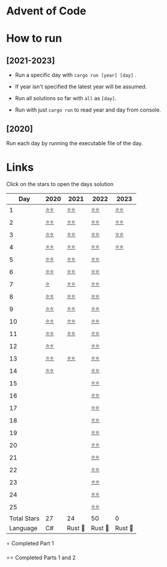 # Advent of Code

# How to run

## [2021-2023]

- Run a specific day with `cargo run [year] [day]` .

- If year isn't specified the latest year will be assumed.

- Run all solutions so far with `all` as `[day]`.

- Run with just `cargo run` to read year and day from console.

## [2020]

Run each day by running the executable file of the day.

# Links

Click on the stars to open the days solution

| Day         | 2020                                | 2021                                                    | 2022                                                    | 2023                                                   |
| ----------- | ----------------------------------- | ------------------------------------------------------- | ------------------------------------------------------- | ------------------------------------------------------ |
| 1           | [:star::star:](2020/Day1/Day1.cs)   | [:star::star:](2021-23/src/solutions/year2021/day1.rs)  | [:star::star:](2021-23/src/solutions/year2022/day1.rs)  | [:star::star:](2021-23/src/solutions/year2023/day1.rs) |
| 2           | [:star::star:](2020/Day2/Day2.cs)   | [:star::star:](2021-23/src/solutions/year2021/day2.rs)  | [:star::star:](2021-23/src/solutions/year2022/day2.rs)  | [:star::star:](2021-23/src/solutions/year2023/day2.rs) |
| 3           | [:star::star:](2020/Day3/Day3.cs)   | [:star::star:](2021-23/src/solutions/year2021/day3.rs)  | [:star::star:](2021-23/src/solutions/year2022/day3.rs)  | [:star::star:](2021-23/src/solutions/year2023/day3.rs) |
| 4           | [:star::star:](2020/Day4/Day4.cs)   | [:star::star:](2021-23/src/solutions/year2021/day4.rs)  | [:star::star:](2021-23/src/solutions/year2022/day4.rs)  | [:star::star:](2021-23/src/solutions/year2023/day4.rs) |
| 5           | [:star::star:](2020/Day5/Day5.cs)   | [:star::star:](2021-23/src/solutions/year2021/day5.rs)  | [:star::star:](2021-23/src/solutions/year2022/day5.rs)  |                                                        |
| 6           | [:star::star:](2020/Day6/Day6.cs)   | [:star::star:](2021-23/src/solutions/year2021/day6.rs)  | [:star::star:](2021-23/src/solutions/year2022/day6.rs)  |                                                        |
| 7           | [:star:](2020/Day7/Day7.cs)         | [:star::star:](2021-23/src/solutions/year2021/day7.rs)  | [:star::star:](2021-23/src/solutions/year2022/day7.rs)  |                                                        |
| 8           | [:star::star:](2020/Day8/Day8.cs)   | [:star::star:](2021-23/src/solutions/year2021/day8.rs)  | [:star::star:](2021-23/src/solutions/year2022/day8.rs)  |                                                        |
| 9           | [:star::star:](2020/Day9/Day9.cs)   | [:star::star:](2021-23/src/solutions/year2021/day9.rs)  | [:star::star:](2021-23/src/solutions/year2022/day9.rs)  |                                                        |
| 10          | [:star::star:](2020/Day10/Day10.cs) | [:star::star:](2021-23/src/solutions/year2021/day10.rs) | [:star::star:](2021-23/src/solutions/year2022/day10.rs) |                                                        |
| 11          | [:star::star:](2020/Day11/Day11.cs) | [:star::star:](2021-23/src/solutions/year2021/day11.rs) | [:star::star:](2021-23/src/solutions/year2022/day11.rs) |                                                        |
| 12          | [:star::star:](2020/Day12/Day12.cs) |                                                         | [:star::star:](2021-23/src/solutions/year2022/day12.rs) |                                                        |
| 13          | [:star::star:](2020/Day13/Day13.cs) | [:star::star:](2021-23/src/solutions/year2021/day13.rs) | [:star::star:](2021-23/src/solutions/year2022/day13.rs) |                                                        |
| 14          | [:star::star:](2020/Day14/Day14.cs) |                                                         | [:star::star:](2021-23/src/solutions/year2022/day14.rs) |                                                        |
| 15          |                                     |                                                         | [:star::star:](2021-23/src/solutions/year2022/day15.rs) |                                                        |
| 16          |                                     |                                                         | [:star::star:](2021-23/src/solutions/year2022/day16.rs) |                                                        |
| 17          |                                     |                                                         | [:star::star:](2021-23/src/solutions/year2022/day17.rs) |                                                        |
| 18          |                                     |                                                         | [:star::star:](2021-23/src/solutions/year2022/day18.rs) |                                                        |
| 19          |                                     |                                                         | [:star::star:](2021-23/src/solutions/year2022/day19.rs) |                                                        |
| 20          |                                     |                                                         | [:star::star:](2021-23/src/solutions/year2022/day20.rs) |                                                        |
| 21          |                                     |                                                         | [:star::star:](2021-23/src/solutions/year2022/day21.rs) |                                                        |
| 22          |                                     |                                                         | [:star::star:](2021-23/src/solutions/year2022/day22.rs) |                                                        |
| 23          |                                     |                                                         | [:star::star:](2021-23/src/solutions/year2022/day23.rs) |                                                        |
| 24          |                                     |                                                         | [:star::star:](2021-23/src/solutions/year2022/day24.rs) |                                                        |
| 25          |                                     |                                                         | [:star::star:](2021-23/src/solutions/year2022/day25.rs) |                                                        |
| Total Stars | 27                                  | 24                                                      | 50                                                      | 0                                                      |
| Language    | C#                                  | Rust :crab:                                             | Rust :crab:                                             | Rust :crab:                                            |

:star: Completed Part 1

:star::star: Completed Parts 1 and 2
